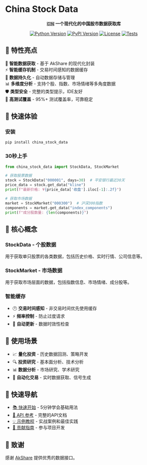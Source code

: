 # China Stock Data

<div align="center">

**🇨🇳 一个现代化的中国股市数据获取库**

[![Python Version](https://img.shields.io/badge/python-3.8+-blue.svg)](https://python.org)
[![PyPI Version](https://img.shields.io/pypi/v/china_stock_data.svg)](https://pypi.org/project/china_stock_data/)
[![License](https://img.shields.io/badge/license-MIT-green.svg)](LICENSE)
[![Tests](https://github.com/sjzsdu/china_stock_data/workflows/CI/badge.svg)](https://github.com/sjzsdu/china_stock_data/actions)

</div>

## 🌟 特性亮点

🎯 **智能数据获取** - 基于 AkShare 的现代化封装  
⚡ **智能缓存机制** - 交易时间感知的数据缓存  
🔄 **数据持久化** - 自动数据存储与管理  
📊 **多维度分析** - 支持个股、指数、市场情绪等多角度数据  
🛡️ **类型安全** - 完整的类型提示，IDE友好  
🧪 **高测试覆盖** - 95%+ 测试覆盖率，可靠稳定  

## 🚀 快速体验

### 安装

```bash
pip install china_stock_data
```

### 30秒上手

```python
from china_stock_data import StockData, StockMarket

# 获取股票数据
stock = StockData("000001", days=30)  # 平安银行最近30天
price_data = stock.get_data("kline")
print(f"最新价格: ¥{price_data['收盘'].iloc[-1]:.2f}")

# 获取市场数据
market = StockMarket("000300")  # 沪深300指数
components = market.get_data("index_components")
print(f"成分股数量: {len(components)}")
```

## 📖 核心概念

### StockData - 个股数据
用于获取单只股票的各类数据，包括历史价格、实时行情、公司信息等。

### StockMarket - 市场数据
用于获取市场层面的数据，包括指数信息、市场情绪、成分股等。

### 智能缓存
- 🕐 **交易时间感知** - 非交易时间优先使用缓存
- ⚡ **频率控制** - 防止过度请求
- 🔄 **自动更新** - 数据时效性检查

## 🎯 使用场景

- 📈 **量化投资** - 历史数据回测、策略开发
- 🔍 **投资研究** - 基本面分析、技术分析
- 📊 **数据分析** - 市场研究、学术研究
- 🤖 **自动化交易** - 实时数据获取、信号生成

## 🔗 快速导航

- [📚 快速开始](getting-started.md) - 5分钟学会基础用法
- [📖 API 参考](api/index.md) - 完整的API文档
- [💡 示例教程](examples/basic.md) - 实战案例和最佳实践
- [🤝 贡献指南](contributing.md) - 参与项目开发

## 🙏 致谢

感谢 [AkShare](https://github.com/jindaxiang/akshare) 提供优秀的数据接口。
